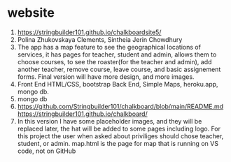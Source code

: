 # website
1. https://stringbuilder101.github.io/chalkboardsite5/
2. Polina Zhukovskaya Clements, Sintheia Jerin Chowdhury
3. The app has a map feature to see the geographical locations of services, it has pages for teacher, student and admin, allows them to choose courses, to see the roaster(for the teacher and admin), add another teacher, remove course, leave course, and basic assignement forms. Final version will have more design, and more images. 
4. Front End HTML/CSS, bootstrap Back End, Simple Maps, heroku.app, mongo db. 
5. mongo db
6. https://github.com/Stringbuilder101/chalkboard/blob/main/README.md https://stringbuilder101.github.io/chalkboard/
7. In this version I have some placeholder images, and they will be replaced later, the hat will be added to some pages including logo.
For this project the user when asked about priviliges should chose teacher, student, or admin.
map.html is the page for map that is running on VS code, not on GitHub
